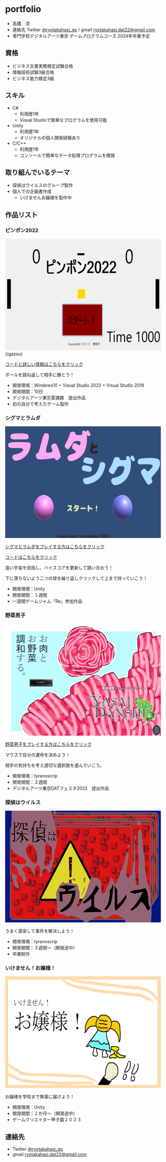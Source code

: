 # portfolio

- 高橋　涼
- 連絡先 Twitter [@ryotakahasi_gp](https://twitter.com/ryotakahasi_gp) / gmail ryotakahasi.dat22@gmail.com
- 専門学校デジタルアーツ東京 ゲームプログラムコース 2024年卒業予定

## 資格
- ビジネス文書実務検定試験合格
- 情報技術試験3級合格
- ビジネス能力検定3級

## スキル
- C#
  - 利用歴1年
  - Visual Studioで簡単なプログラムを使用可能
- Unity
  - 利用歴1年
  - オリジナルの個人開発経験あり
- C/C++
  - 利用歴1年
  - コンソールで簡単なデータ処理プログラムを開発

## 取り組んでいるテーマ
- 探偵はウイルスのグループ製作
- 個人での企画書作成
  - いけませんお嬢様を製作中
## 作品リスト

### ピンポン2022
[<img src="s3.png" alt="ピンポン2022" style="height: 360px">](https://github.com/ryotakahasi-dat22/pinnponn)(/gazou)

[コードと詳しい情報はこちらをクリック](https://github.com/ryotakahasi-dat22/pinnponn)

ボールを跳ね返して相手に勝とう！

- 開発環境：Windows10 + Visual Studio 2022 + Visual Studio 2019
- 開発期間：10日
- デジタルアーツ東京夏課題　提出作品
- 初の自分で考えたゲーム製作

### シグマとラムダ
[<img src="ramu.png" alt="シグマとラムダ" style="height: 360px">](https://unityroom.com/games/ramsigu)

[シグマとラムダをプレイする方はこちらをクリック](https://unityroom.com/games/ramsigu)

[コードはこちらをクリック](https://github.com/ryotakahasi-dat22/u1wgj2212)

遠い宇宙を目指し、ハイスコアを更新して競い合おう！

下に落ちないよう二つの球を繰り返しクリックして上まで持っていこう！

- 開発環境：Unity
- 開発期間：１週間
- 一週間ゲームジャム「Re」参加作品

### 野菜男子

[<img src="yasai.png" alt="野菜男子" style="height: 360px">](https://novelgame.jp/games/show/7662)

[野菜男子をプレイする方はこちらをクリック](https://novelgame.jp/games/show/7662)

マウスで自分の運命を決めよう！

相手の気持ちを考え適切な選択肢を選んでいこう。

- 開発環境：tyranoscrip
- 開発期間：２週間
- デジタルアーツ東京DATフェスタ2022　提出作品

### 探偵はウイルス
<img src="tannteibetuba-.png" alt="探偵はウイルス" style="height: 360px">

うまく感染して事件を解決しよう！

- 開発環境：tyranoscrip
- 開発期間：３週間～（開発途中）
- 卒業制作

### いけません！お嬢様！
<img src="ikeozi.png" alt="いけません！お嬢様！" style="height: 360px">

お嬢様を学校まで無事に届けよう！

- 開発環境：Unity
- 開発期間：１か月～（開発途中）
- ゲームクリエイター甲子園２０２３

## 連絡先
- Twitter [@ryotakahasi_gp](https://twitter.com/ryotakahasi_gp)
- gmail ryotakahasi.dat22@gmail.com
